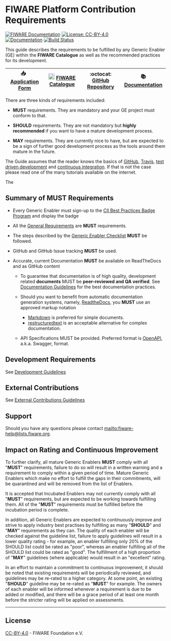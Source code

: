 # FIWARE Platform Contribution Requirements

[![FIWARE Documentation](https://nexus.lab.fiware.org/repository/raw/public/badges/chapters/documentation.svg)](https://fiware-requirements.readthedocs.io)
[![License: CC-BY-4.0](https://img.shields.io/github/license/fiware/developmentGuidelines.svg)](https://creativecommons.org/licenses/by/4.0/)
<br>
[![Documentation](https://img.shields.io/readthedocs/fiware-requirements.svg)](https://fiware-requirements.readthedocs.io)
[![Build Status](https://img.shields.io/travis/FIWARE/contribution-requirements.svg)](https://travis-ci.org/FIWARE/contribution-requirements)

This guide describes the requirements to be fulfilled by any Generic Enabler
(GE) within the **FIWARE Catalogue** as well as the recommended practices for
its development.

| :inbox_tray: &nbsp; [Application Form](https://docs.google.com/forms/d/e/1FAIpQLSdp_QkAG8p5XJK-WDB1xPNY9e4VCvNEJyxwugBvMI6uSPe3fA/viewform?c=0&w=1) | <img src="https://www.fiware.org/wp-content/uploads/2017/11/favicon-1.png" height="20px" width="20px"/> [FIWARE Catalogue](https://www.fiware.org/developers/catalogue/) | :octocat: [GitHub Repository](https://github.com/FIWARE/catalogue) | :books: [Documentation](https://fiware-requirements.readthedocs.io) |
| --------------------------------------------------------------------------------------------------------------------------------------------------- | ------------------------------------------------------------------------------------------------------------------------------------------------------------------------ | ------------------------------------------------------------------ | ------------------------------------------------------------------- |


There are three kinds of requirements included:

-   **MUST** requirements. They are mandatory and your GE project must conform
    to that.

-   **SHOULD** requirements. They are not mandatory but **highly recommended**
    if you want to have a mature development process.

-   **MAY** requirements. They are currently nice to have, but are expected to
    be a sign of further good development process as the tools around them
    mature in the future.

The Guide assumes that the reader knows the basics of
[GitHub](https://github.com), [Travis](https://travis-ci.org/),
[test driven development](https://en.wikipedia.org/wiki/Test-driven_development)
and
[continuous integration](https://en.wikipedia.org/wiki/Continuous_integration).
If that is not the case please read one of the many tutorials available on the
internet.

The

## Summary of MUST Requirements

-   Every Generic Enabler must sign-up to the
    [CII Best Practices Badge Program](https://bestpractices.coreinfrastructure.org/en/signup)
    and display the badge

-   All the
    [General Requirements](https://fiware-requirements.readthedocs.io/en/latest/GE_Requirements)
    are **MUST** requirements.

-   The steps described by the
    [Generic Enabler Checklist](https://fiware-requirements.readthedocs.io/en/latest/GE_Checklist)
    **MUST** be followed.

-   GitHub and GitHub Issue tracking **MUST** be used.

-   Accurate, current Documentation **MUST** be available on ReadTheDocs and as
    GitHub content

    -   To guarantee that documentation is of high quality, development related
        **documents** MUST be **peer-reviewed and QA verified**. See
        [Documentation Guidelines](https://fiware-requirements.readthedocs.io/en/latest/development/index.html#documentation)
        for the best documentation practices.

    -   Should you want to benefit from automatic documentation generation
        systems, namely, [ReadtheDocs](https://readthedocs.org), you **MUST**
        use an approved markup notation

        -   [Markdown](https://github.com/adam-p/markdown-here/wiki/Markdown-Cheatsheet)
            is preferred for simple documents.
        -   [restructuredtext](https://github.com/ralsina/rst-cheatsheet/blob/master/rst-cheatsheet.rst)
            is an acceptable alternative for complex documentation.

    -   API Specifications MUST be provided. Preferred format is
        [OpenAPI](https://github.com/OAI/OpenAPI-Specification), a.k.a. Swagger,
        format.

## Development Requirements

See
[Development Guidelines](https://fiware-requirements.readthedocs.io/en/latest/development)

## External Contributions

See
[External Contributions Guidelines](https://fiware-requirements.readthedocs.io/en/latest/external_contributions)

## Support

Should you have any questions please contact
[mailto:fiware-help@lists.fiware.org](mailto:fiware-help@lists.fiware.org).

## Impact on Rating and Continuous Improvement

To further clarify, all mature Generic Enablers **MUST** comply with all
"**MUST**" requirements, failure to do so will result in a written warning and a
requirement to comply within a given period of time. Mature Generic Enablers
which make no effort to fulfill the gaps in their commitments, will be
quarantined and will be removed from the list of Enablers.

It is accepted that Incubated Enablers may not currently comply with all
"**MUST**" requirements, but are expected to be working towards fulfilling them.
All of the "**MUST**" requirements must be fulfilled before the incubation
period is complete.

In addition, all Generic Enablers are expected to continuously improve and
strive to apply industry best practises by fulfilling as many "**SHOULD**" and
"**MAY**" requirements as they can. The quality of each enabler will be checked
against the guideline list, failure to apply guidelines will result in a lower
quality rating - for example, an enabler fulfilling only 20% of the SHOULD list
could be rated as "poor", whereas an enabler fulfilling all of the SHOULD list
could be rated as "good". The fulfillment of a high proportion of "**MAY**"
guidelines (where applicable) would result in an "excellent" rating.

In an effort to maintain a commitment to continuous improvement, it should be
noted that existing requirements will be periodically reviewed, and guidelines
may be re-rated to a higher category. At some point, an existing "**SHOULD**"
guideline may be re-rated as "**MUST**" for example. The owners of each enabler
will be informed whenever a requirement is due to be added or modified, and
there will be a grace period of at least one month before the stricter rating
will be applied on assessments.

---

## License

[CC-BY-4.0](LICENSE) - FIWARE Foundation e.V.
